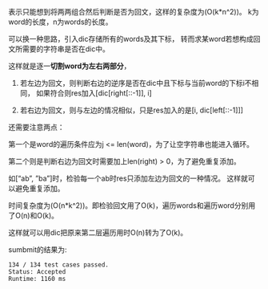 表示只能想到将两两组合然后判断是否为回文，这样的复杂度为(O(k*n^2))。
k为word的长度，n为words的长度。

可以换一种思路，引入dic存储所有的words及其下标，
转而求某word若想构成回文所需要的字符串是否在dic中。

这样就是逐一**切割word为左右两部分**，

1. 若左边为回文，则判断右边的逆序是否在dic中且下标与当前word的下标i不相同，
如果符合则res加入[dic[right[::-1]], i]

2. 若右边为回文，则与左边的情况相似，只是res加入的是[i, dic[left[::-1]]]

还需要注意两点：

第一个是word的遍历条件应为j <= len(word)，为了让空字符串也能进入循环。

第二个则是判断右边为回文时需要加上len(right) > 0，为了避免重复添加。

如[“ab”, ”ba”]时，检验每一个ab时res只添加左边为回文的一种情况。
这样就可以避免重复添加。

时间复杂度为(O(n*k^2))。即检验回文用了O(k)，遍历words和遍历word分别用了O(n)和O(k)。

这样就可以用dic把原来第二层遍历用时O(n)转为了O(k)。

sumbmit的结果为:
```
134 / 134 test cases passed.
Status: Accepted
Runtime: 1160 ms
```
